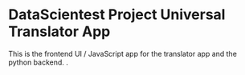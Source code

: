 # DataScientest Project Universal Translator App

This is the frontend UI / JavaScript app for the translator app and the python backend.
.
